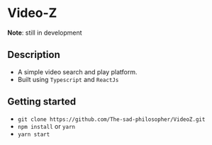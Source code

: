 # Video-Z

**Note**: still in development  

## Description

- A simple video search and play platform.
- Built using `Typescript` and `ReactJs`

## Getting started

- `git clone https://github.com/The-sad-philosopher/VideoZ.git`  
- `npm install` or `yarn`  
- `yarn start`
